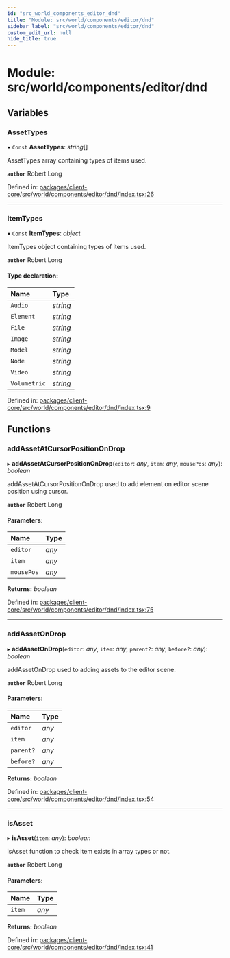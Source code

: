 ```yaml
---
id: "src_world_components_editor_dnd"
title: "Module: src/world/components/editor/dnd"
sidebar_label: "src/world/components/editor/dnd"
custom_edit_url: null
hide_title: true
---
```


# Module: src/world/components/editor/dnd

## Variables

### AssetTypes

• `Const` **AssetTypes**: *string*[]

AssetTypes array containing types of items used.

**`author`** Robert Long

Defined in: [packages/client-core/src/world/components/editor/dnd/index.tsx:26](https://github.com/xr3ngine/xr3ngine/blob/a16a45d7e/packages/client-core/src/world/components/editor/dnd/index.tsx#L26)

___

### ItemTypes

• `Const` **ItemTypes**: *object*

ItemTypes object containing types of items used.

**`author`** Robert Long

#### Type declaration:

Name | Type |
:------ | :------ |
`Audio` | *string* |
`Element` | *string* |
`File` | *string* |
`Image` | *string* |
`Model` | *string* |
`Node` | *string* |
`Video` | *string* |
`Volumetric` | *string* |

Defined in: [packages/client-core/src/world/components/editor/dnd/index.tsx:9](https://github.com/xr3ngine/xr3ngine/blob/a16a45d7e/packages/client-core/src/world/components/editor/dnd/index.tsx#L9)

## Functions

### addAssetAtCursorPositionOnDrop

▸ **addAssetAtCursorPositionOnDrop**(`editor`: *any*, `item`: *any*, `mousePos`: *any*): *boolean*

addAssetAtCursorPositionOnDrop used to add element on editor scene position using cursor.

**`author`** Robert Long

#### Parameters:

Name | Type |
:------ | :------ |
`editor` | *any* |
`item` | *any* |
`mousePos` | *any* |

**Returns:** *boolean*

Defined in: [packages/client-core/src/world/components/editor/dnd/index.tsx:75](https://github.com/xr3ngine/xr3ngine/blob/a16a45d7e/packages/client-core/src/world/components/editor/dnd/index.tsx#L75)

___

### addAssetOnDrop

▸ **addAssetOnDrop**(`editor`: *any*, `item`: *any*, `parent?`: *any*, `before?`: *any*): *boolean*

addAssetOnDrop used to adding assets to the editor scene.

**`author`** Robert Long

#### Parameters:

Name | Type |
:------ | :------ |
`editor` | *any* |
`item` | *any* |
`parent?` | *any* |
`before?` | *any* |

**Returns:** *boolean*

Defined in: [packages/client-core/src/world/components/editor/dnd/index.tsx:54](https://github.com/xr3ngine/xr3ngine/blob/a16a45d7e/packages/client-core/src/world/components/editor/dnd/index.tsx#L54)

___

### isAsset

▸ **isAsset**(`item`: *any*): *boolean*

isAsset function to check item exists in array types or not.

**`author`** Robert Long

#### Parameters:

Name | Type |
:------ | :------ |
`item` | *any* |

**Returns:** *boolean*

Defined in: [packages/client-core/src/world/components/editor/dnd/index.tsx:41](https://github.com/xr3ngine/xr3ngine/blob/a16a45d7e/packages/client-core/src/world/components/editor/dnd/index.tsx#L41)
